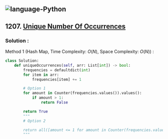 ![language-Python](https://img.shields.io/badge/%20-Python-ffd43b?style=for-the-badge&logo=PYTHON)
---

## 1207. [Unique Number Of Occurrences](https://leetcode.com/problems/unique-number-of-occurrences)

### Solution :

Method 1 (Hash Map, Time Complexity: $O(N)$, Space Complexity: $O(N)$) :
```python
class Solution:
    def uniqueOccurrences(self, arr: List[int]) -> bool:
        frequencies = defaultdict(int)
        for item in arr:
            frequencies[item] += 1

        # Option 1
        for amount in Counter(frequencies.values()).values():
            if amount > 1:
                return False

        return True
        """
        # Option 2

        return all([amount <= 1 for amount in Counter(frequencies.values()).values()])
        """
```
